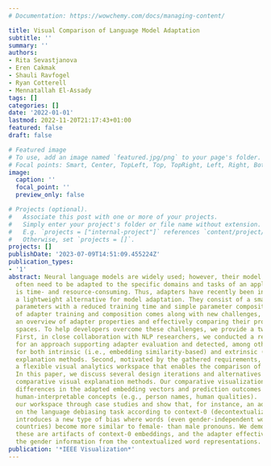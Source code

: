 ```yaml
---
# Documentation: https://wowchemy.com/docs/managing-content/

title: Visual Comparison of Language Model Adaptation
subtitle: ''
summary: ''
authors:
- Rita Sevastjanova
- Eren Cakmak
- Shauli Ravfogel
- Ryan Cotterell
- Mennatallah El-Assady
tags: []
categories: []
date: '2022-01-01'
lastmod: 2022-11-20T21:17:43+01:00
featured: false
draft: false

# Featured image
# To use, add an image named `featured.jpg/png` to your page's folder.
# Focal points: Smart, Center, TopLeft, Top, TopRight, Left, Right, BottomLeft, Bottom, BottomRight.
image:
  caption: ''
  focal_point: ''
  preview_only: false

# Projects (optional).
#   Associate this post with one or more of your projects.
#   Simply enter your project's folder or file name without extension.
#   E.g. `projects = ["internal-project"]` references `content/project/deep-learning/index.md`.
#   Otherwise, set `projects = []`.
projects: []
publishDate: '2023-07-09T14:51:09.455224Z'
publication_types:
- '1'
abstract: Neural language models are widely used; however, their model parameters
  often need to be adapted to the specific domains and tasks of an application, which
  is time- and resource-consuming. Thus, adapters have recently been introduced as
  a lightweight alternative for model adaptation. They consist of a small set of task-specific
  parameters with a reduced training time and simple parameter composition. The simplicity
  of adapter training and composition comes along with new challenges, such as maintaining
  an overview of adapter properties and effectively comparing their produced embedding
  spaces. To help developers overcome these challenges, we provide a twofold contribution.
  First, in close collaboration with NLP researchers, we conducted a requirement analysis
  for an approach supporting adapter evaluation and detected, among others, the need
  for both intrinsic (i.e., embedding similarity-based) and extrinsic (i.e., prediction-based)
  explanation methods. Second, motivated by the gathered requirements, we designed
  a flexible visual analytics workspace that enables the comparison of adapter properties.
  In this paper, we discuss several design iterations and alternatives for interactive,
  comparative visual explanation methods. Our comparative visualizations show the
  differences in the adapted embedding vectors and prediction outcomes for diverse
  human-interpretable concepts (e.g., person names, human qualities).  We evaluate
  our workspace through case studies and show that, for instance, an adapter trained
  on the language debiasing task according to context-0 (decontextualized) embeddings
  introduces a new type of bias where words (even gender-independent words such as
  countries) become more similar to female- than male pronouns. We demonstrate that
  these are artifacts of context-0 embeddings, and the adapter effectively eliminates
  the gender information from the contextualized word representations.
publication: '*IEEE Visualization*'
---
```

